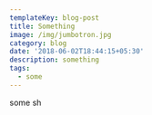 ```yaml
---
templateKey: blog-post
title: Something
image: /img/jumbotron.jpg
category: blog
date: '2018-06-02T18:44:15+05:30'
description: something
tags:
  - some
---
```

some sh
